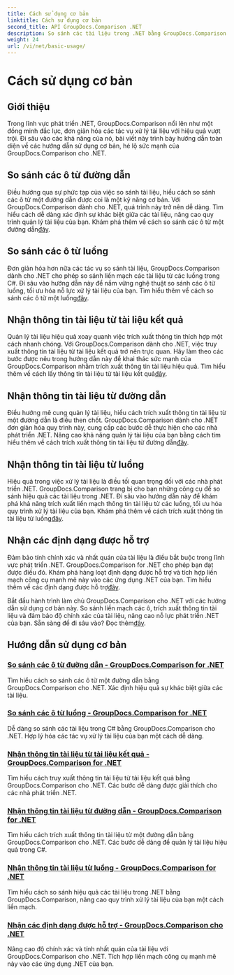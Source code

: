 ```yaml
---
title: Cách sử dụng cơ bản
linktitle: Cách sử dụng cơ bản
second_title: API GroupDocs.Comparison .NET
description: So sánh các tài liệu trong .NET bằng GroupDocs.Comparison. Tìm hiểu các hướng dẫn sử dụng cơ bản bao gồm so sánh ô, trích xuất thông tin tài liệu và các định dạng được hỗ trợ.
weight: 24
url: /vi/net/basic-usage/
---
```


# Cách sử dụng cơ bản

## Giới thiệu

Trong lĩnh vực phát triển .NET, GroupDocs.Comparison nổi lên như một đồng minh đắc lực, đơn giản hóa các tác vụ xử lý tài liệu với hiệu quả vượt trội. Đi sâu vào các khả năng của nó, bài viết này trình bày hướng dẫn toàn diện về các hướng dẫn sử dụng cơ bản, hé lộ sức mạnh của GroupDocs.Comparison cho .NET.

## So sánh các ô từ đường dẫn
 Điều hướng qua sự phức tạp của việc so sánh tài liệu, hiểu cách so sánh các ô từ một đường dẫn được coi là một kỹ năng cơ bản. Với GroupDocs.Comparison dành cho .NET, quá trình này trở nên dễ dàng. Tìm hiểu cách dễ dàng xác định sự khác biệt giữa các tài liệu, nâng cao quy trình quản lý tài liệu của bạn. Khám phá thêm về cách so sánh các ô từ một đường dẫn[đây](./compare-cells-from-path/).

## So sánh các ô từ luồng
Đơn giản hóa hơn nữa các tác vụ so sánh tài liệu, GroupDocs.Comparison dành cho .NET cho phép so sánh liền mạch các tài liệu từ các luồng trong C#. Đi sâu vào hướng dẫn này để nắm vững nghệ thuật so sánh các ô từ luồng, tối ưu hóa nỗ lực xử lý tài liệu của bạn. Tìm hiểu thêm về cách so sánh các ô từ một luồng[đây](./compare-cells-from-stream/).

## Nhận thông tin tài liệu từ tài liệu kết quả
 Quản lý tài liệu hiệu quả xoay quanh việc trích xuất thông tin thích hợp một cách nhanh chóng. Với GroupDocs.Comparison dành cho .NET, việc truy xuất thông tin tài liệu từ tài liệu kết quả trở nên trực quan. Hãy làm theo các bước được nêu trong hướng dẫn này để khai thác sức mạnh của GroupDocs.Comparison nhằm trích xuất thông tin tài liệu hiệu quả. Tìm hiểu thêm về cách lấy thông tin tài liệu từ tài liệu kết quả[đây](./get-document-info-from-result-document/).

## Nhận thông tin tài liệu từ đường dẫn
Điều hướng mê cung quản lý tài liệu, hiểu cách trích xuất thông tin tài liệu từ một đường dẫn là điều then chốt. GroupDocs.Comparison dành cho .NET đơn giản hóa quy trình này, cung cấp các bước dễ thực hiện cho các nhà phát triển .NET. Nâng cao khả năng quản lý tài liệu của bạn bằng cách tìm hiểu thêm về cách trích xuất thông tin tài liệu từ đường dẫn[đây](./get-document-info-from-path/).

## Nhận thông tin tài liệu từ luồng
 Hiệu quả trong việc xử lý tài liệu là điều tối quan trọng đối với các nhà phát triển .NET. GroupDocs.Comparison trang bị cho bạn những công cụ để so sánh hiệu quả các tài liệu trong .NET. Đi sâu vào hướng dẫn này để khám phá khả năng trích xuất liền mạch thông tin tài liệu từ các luồng, tối ưu hóa quy trình xử lý tài liệu của bạn. Khám phá thêm về cách trích xuất thông tin tài liệu từ luồng[đây](./get-document-info-from-stream/).

## Nhận các định dạng được hỗ trợ
Đảm bảo tính chính xác và nhất quán của tài liệu là điều bắt buộc trong lĩnh vực phát triển .NET. GroupDocs.Comparison for .NET cho phép bạn đạt được điều đó. Khám phá hàng loạt định dạng được hỗ trợ và tích hợp liền mạch công cụ mạnh mẽ này vào các ứng dụng .NET của bạn. Tìm hiểu thêm về các định dạng được hỗ trợ[đây](./get-supported-formats/).

 Bắt đầu hành trình làm chủ GroupDocs.Comparison cho .NET với các hướng dẫn sử dụng cơ bản này. So sánh liền mạch các ô, trích xuất thông tin tài liệu và đảm bảo độ chính xác của tài liệu, nâng cao nỗ lực phát triển .NET của bạn. Sẵn sàng để đi sâu vào? Đọc thêm[đây](https://tutorials.groupdocs.com/comparison/net).
## Hướng dẫn sử dụng cơ bản
### [So sánh các ô từ đường dẫn - GroupDocs.Comparison for .NET](./compare-cells-from-path/)
Tìm hiểu cách so sánh các ô từ một đường dẫn bằng GroupDocs.Comparison cho .NET. Xác định hiệu quả sự khác biệt giữa các tài liệu.
### [So sánh các ô từ luồng - GroupDocs.Comparison for .NET](./compare-cells-from-stream/)
Dễ dàng so sánh các tài liệu trong C# bằng GroupDocs.Comparison cho .NET. Hợp lý hóa các tác vụ xử lý tài liệu của bạn một cách dễ dàng.
### [Nhận thông tin tài liệu từ tài liệu kết quả - GroupDocs.Comparison for .NET](./get-document-info-from-result-document/)
Tìm hiểu cách truy xuất thông tin tài liệu từ tài liệu kết quả bằng GroupDocs.Comparison cho .NET. Các bước dễ dàng được giải thích cho các nhà phát triển .NET.
### [Nhận thông tin tài liệu từ đường dẫn - GroupDocs.Comparison for .NET](./get-document-info-from-path/)
Tìm hiểu cách trích xuất thông tin tài liệu từ một đường dẫn bằng GroupDocs.Comparison cho .NET. Các bước dễ dàng để quản lý tài liệu hiệu quả trong C#.
### [Nhận thông tin tài liệu từ luồng - GroupDocs.Comparison for .NET](./get-document-info-from-stream/)
Tìm hiểu cách so sánh hiệu quả các tài liệu trong .NET bằng GroupDocs.Comparison, nâng cao quy trình xử lý tài liệu của bạn một cách liền mạch.
### [Nhận các định dạng được hỗ trợ - GroupDocs.Comparison cho .NET](./get-supported-formats/)
Nâng cao độ chính xác và tính nhất quán của tài liệu với GroupDocs.Comparison cho .NET. Tích hợp liền mạch công cụ mạnh mẽ này vào các ứng dụng .NET của bạn.